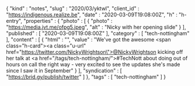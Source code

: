 {
  "kind" : "notes",
  "slug" : "2020/03/yktwl",
  "client_id" : "https://indigenous.realize.be",
  "date" : "2020-03-09T19:08:00Z",
  "h" : "h-entry",
  "properties" : {
    "photo" : [ {
      "photo" : "https://media.jvt.me/ofpg5.jpeg",
      "alt" : "Nicky with her opening slide"
    } ],
    "published" : [ "2020-03-09T19:08:00Z" ],
    "category" : [ "tech-nottingham" ],
    "content" : [ {
      "html" : "",
      "value" : "We've got the awesome <span class=\"h-card\"><a class=\"u-url\" href=\"https://twitter.com/NickyWrightson\">@NickyWrightson</a></span> kicking off her talk at <a href=\"/tags/tech-nottingham/\">#TechNott</a> about doing out of hours on call the right way - very excited to see the updates she's made since I saw it in September"
    } ],
    "syndication" : [ "https://brid.gy/publish/twitter" ]
  },
  "tags" : [ "tech-nottingham" ]
}

